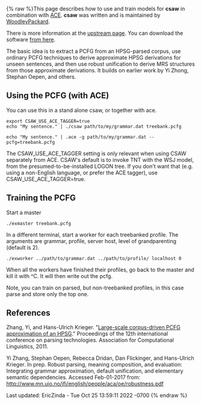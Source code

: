 {% raw %}This page describes how to use and train models for **csaw** in
combination with [ACE](../AceTop). **csaw** was written and is maintained
by [WoodleyPackard](/WoodleyPackard).

There is more information at the [upstream
page](http://sweaglesw.org/linguistics/csaw/). You can download the
software [from here](http://sweaglesw.org/linguistics/csaw/download/).

The basic idea is to extract a PCFG from an HPSG-parsed corpus, use
ordinary PCFG techniques to derive approximate HPSG derivations for
unseen sentences, and then use robust unification to derive MRS
structures from those approximate derivations. It builds on earlier work
by Yi Zhong, Stephan Oepen, and others.

## Using the PCFG (with ACE)

You can use this in a stand alone csaw, or together with ace.

    export CSAW_USE_ACE_TAGGER=true 
    echo "My sentence." | ./csaw path/to/my/grammar.dat treebank.pcfg
    
    echo "My sentence." | .ace -g path/to/my/grammar.dat --pcfg=treebank.pcfg

The CSAW\_USE\_ACE\_TAGGER setting is only relevant when using CSAW
separately from ACE. CSAW's default is to invoke TNT with the WSJ model,
from the presumed-to-be-installed LOGON tree. If you don't want that
(e.g. using a non-English language, or prefer the ACE tagger), use
CSAW\_USE\_ACE\_TAGGER=true.

## Training the PCFG

Start a master

    ./exmaster treebank.pcfg

In a different terminal, start a worker for each treebanked profile. The
arguments are grammar, profile, server host, level of grandparenting
(default is 2).

    ./exworker ../path/to/grammar.dat ../path/to/profile/ localhost 0

When all the workers have finished their profiles, go back to the master
and kill it with ^C. It will then write out the pcfg.

Note, you can train on parsed, but non-treebanked profiles, in this case
parse and store only the top one.

## References

Zhang, Yi, and Hans-Ulrich Krieger. "[Large-scale corpus-driven PCFG
approximation of an
HPSG](https://www.google.com/url?sa=t&rct=j&q=&esrc=s&source=web&cd=1&cad=rja&uact=8&ved=0ahUKEwiV9ePY8s7VAhVSaFAKHS2kC8IQFggoMAA&url=http%3A%2F%2Fwww.aclweb.org%2Fanthology%2FW11-2923&usg=AFQjCNFiPdIVpXpURRUB22FhdNkb-ihauQ)."
Proceedings of the 12th international conference on parsing
technologies. Association for Computational Linguistics, 2011.

Yi Zhang, Stephan Oepen, Rebecca Dridan, Dan Flickinger, and Hans-Ulrich
Krieger. In prep. Robust parsing, meaning composition, and evaluation:
Integrating grammar approximation, default unification, and elementary
semantic dependencies. Accessed Feb-01-2017 from:
<http://www.mn.uio.no/ifi/english/people/aca/oe/robustness.pdf>

Last updated: EricZinda - Tue Oct 25 13:59:11 2022 -0700
{% endraw %}
